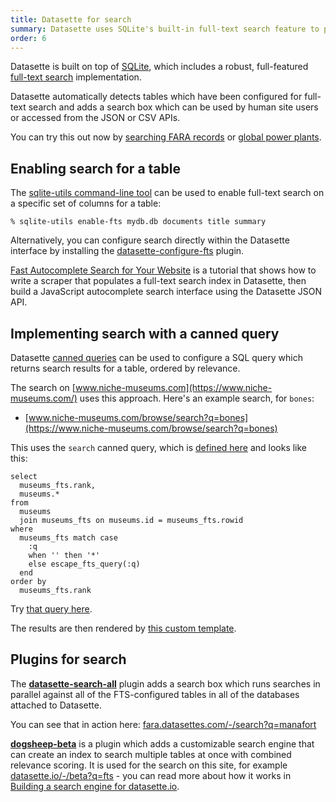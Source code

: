 ```yaml
---
title: Datasette for search
summary: Datasette uses SQLite's built-in full-text search feature to provide faceted search over any correctly configured collection of records.
order: 6
---
```


Datasette is built on top of [SQLite](https://sqlite.org/), which includes a robust, full-featured [full-text search](https://www.sqlite.org/fts5.html) implementation.

Datasette automatically detects tables which have been configured for full-text search and adds a search box which can be used by human site users or accessed from the JSON or CSV APIs.

You can try this out now by [searching FARA records](https://fara.datasettes.com/) or [global power plants](https://datasette.io/global-power-plants/global-power-plants).

## Enabling search for a table

The [sqlite-utils command-line tool](https://sqlite-utils.datasette.io/en/stable/cli.html#configuring-full-text-search) can be used to enable full-text search on a specific set of columns for a table:

    % sqlite-utils enable-fts mydb.db documents title summary

Alternatively, you can configure search directly within the Datasette interface by installing the [datasette-configure-fts](https://github.com/simonw/datasette-configure-fts) plugin.

[Fast Autocomplete Search for Your Website](https://simonwillison.net/2018/Dec/19/fast-autocomplete-search/) is a tutorial that shows how to write a scraper that populates a full-text search index in Datasette, then build a JavaScript autocomplete search interface using the Datasette JSON API.

## Implementing search with a canned query

Datasette [canned queries](https://docs.datasette.io/en/stable/sql_queries.html#canned-queries) can be used to configure a SQL query which returns search results for a table, ordered by relevance.

The search on [www.niche-museums.com](https://www.niche-museums.com/) uses this approach. Here's an example search, for `bones`:

- [www.niche-museums.com/browse/search?q=bones](https://www.niche-museums.com/browse/search?q=bones)

This uses the `search` canned query, which is [defined here]([https://github.com/simonw/til/blob/8f961be162868c53b5c484272091bdab703a747a/metadata.yaml#L16-L32](https://github.com/simonw/museums/blob/74e999c0e82781302bf0346a761ee5d88e168863/metadata.yaml#L55-L69)) and looks like this:

    select
      museums_fts.rank,
      museums.*
    from
      museums
      join museums_fts on museums.id = museums_fts.rowid
    where
      museums_fts match case
        :q
        when '' then '*'
        else escape_fts_query(:q)
      end
    order by
      museums_fts.rank

Try [that query here](https://www.niche-museums.com/browse?sql=select%0D%0A++museums_fts.rank%2C%0D%0A++museums.*%0D%0Afrom%0D%0A++museums%0D%0A++join+museums_fts+on+museums.id+%3D+museums_fts.rowid%0D%0Awhere%0D%0A++museums_fts+match+case%0D%0A++++%3Aq%0D%0A++++when+%27%27+then+%27*%27%0D%0A++++else+escape_fts_query%28%3Aq%29%0D%0A++end%0D%0Aorder+by%0D%0A++museums_fts.rank&q=bones).

The results are then rendered by [this custom template](https://github.com/simonw/museums/blob/74e999c0e82781302bf0346a761ee5d88e168863/templates/query-browse-search.html).

## Plugins for search

The **[datasette-search-all](https://datasette.io/plugins/datasette-search-all)** plugin adds a search box which runs searches in parallel against all of the FTS-configured tables in all of the databases attached to Datasette.

You can see that in action here: [fara.datasettes.com/-/search?q=manafort](https://fara.datasettes.com/-/search?q=manafort)

**[dogsheep-beta](https://datasette.io/plugins/dogsheep-beta)** is a plugin which adds a customizable search engine that can create an index to search multiple tables at once with combined relevance scoring. It is used for the search on this site, for example [datasette.io/-/beta?q=fts](https://datasette.io/-/beta?q=fts) - you can read more about how it works in [Building a search engine for datasette.io](https://simonwillison.net/2020/Dec/19/dogsheep-beta/).
